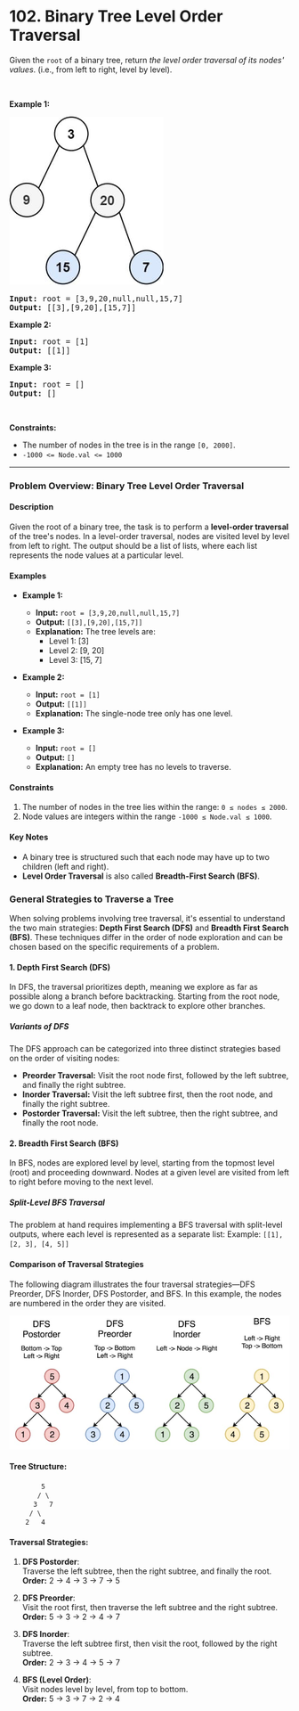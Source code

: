 # 102. Binary Tree Level Order Traversal

<p>Given the <code>root</code> of a binary tree, return <em>the level order traversal of its nodes' values</em>. (i.e., from left to right, level by level).</p>

<p>&nbsp;</p>
<p><strong class="example">Example 1:</strong></p>
<img alt="" style="width: 277px; height: 302px;" src="img/102-1.jpg">
<pre><strong>Input:</strong> root = [3,9,20,null,null,15,7]
<strong>Output:</strong> [[3],[9,20],[15,7]]
</pre>

<p><strong class="example">Example 2:</strong></p>

<pre><strong>Input:</strong> root = [1]
<strong>Output:</strong> [[1]]
</pre>

<p><strong class="example">Example 3:</strong></p>

<pre><strong>Input:</strong> root = []
<strong>Output:</strong> []
</pre>

<p>&nbsp;</p>
<p><strong>Constraints:</strong></p>

<ul>
  <li>The number of nodes in the tree is in the range <code>[0, 2000]</code>.</li>
  <li><code>-1000 &lt;= Node.val &lt;= 1000</code></li>
</ul>

---

### Problem Overview: Binary Tree Level Order Traversal

#### **Description**
Given the root of a binary tree, the task is to perform a **level-order traversal** of the tree's nodes. In a level-order traversal, nodes are visited level by level from left to right. The output should be a list of lists, where each list represents the node values at a particular level.

#### **Examples**
- **Example 1:**
  - **Input:** `root = [3,9,20,null,null,15,7]`
  - **Output:** `[[3],[9,20],[15,7]]`
  - **Explanation:** The tree levels are:
    - Level 1: [3]
    - Level 2: [9, 20]
    - Level 3: [15, 7]

- **Example 2:**
  - **Input:** `root = [1]`
  - **Output:** `[[1]]`
  - **Explanation:** The single-node tree only has one level.

- **Example 3:**
  - **Input:** `root = []`
  - **Output:** `[]`
  - **Explanation:** An empty tree has no levels to traverse.

#### **Constraints**
1. The number of nodes in the tree lies within the range: `0 ≤ nodes ≤ 2000`.
2. Node values are integers within the range `-1000 ≤ Node.val ≤ 1000`.

#### **Key Notes**
- A binary tree is structured such that each node may have up to two children (left and right).
- **Level Order Traversal** is also called **Breadth-First Search (BFS)**.

### General Strategies to Traverse a Tree

When solving problems involving tree traversal, it's essential to understand the two main strategies: **Depth First Search (DFS)** and **Breadth First Search (BFS)**. These techniques differ in the order of node exploration and can be chosen based on the specific requirements of a problem.

#### **1. Depth First Search (DFS)**
In DFS, the traversal prioritizes depth, meaning we explore as far as possible along a branch before backtracking. Starting from the root node, we go down to a leaf node, then backtrack to explore other branches.

##### **Variants of DFS**
The DFS approach can be categorized into three distinct strategies based on the order of visiting nodes:
- **Preorder Traversal:** Visit the root node first, followed by the left subtree, and finally the right subtree.
- **Inorder Traversal:** Visit the left subtree first, then the root node, and finally the right subtree.
- **Postorder Traversal:** Visit the left subtree, then the right subtree, and finally the root node.

#### **2. Breadth First Search (BFS)**
In BFS, nodes are explored level by level, starting from the topmost level (root) and proceeding downward. Nodes at a given level are visited from left to right before moving to the next level.

##### **Split-Level BFS Traversal**
The problem at hand requires implementing a BFS traversal with split-level outputs, where each level is represented as a separate list:
Example: `[[1], [2, 3], [4, 5]]`

#### **Comparison of Traversal Strategies**
The following diagram illustrates the four traversal strategies—DFS Preorder, DFS Inorder, DFS Postorder, and BFS. In this example, the nodes are numbered in the order they are visited.

![Illustration of a tree with 5 nodes, showcasing four traversal strategies: DFS Postorder, DFS Preorder, DFS Inorder, and BFS, with nodes numbered in the order of visitation for each method.](img/102-2.jpg)

#### **Tree Structure**:
```
        5
       / \
      3   7
     / \
    2   4
```

#### **Traversal Strategies**:
1. **DFS Postorder**:  
   Traverse the left subtree, then the right subtree, and finally the root.  
   **Order:** 2 → 4 → 3 → 7 → 5

2. **DFS Preorder**:  
   Visit the root first, then traverse the left subtree and the right subtree.  
   **Order:** 5 → 3 → 2 → 4 → 7

3. **DFS Inorder**:  
   Traverse the left subtree first, then visit the root, followed by the right subtree.  
   **Order:** 2 → 3 → 4 → 5 → 7

4. **BFS (Level Order)**:  
   Visit nodes level by level, from top to bottom.  
   **Order:** 5 → 3 → 7 → 2 → 4

